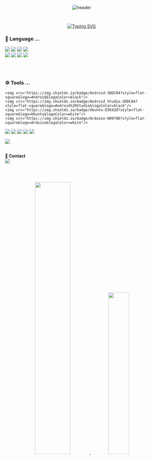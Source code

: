 <div align="center">
   
![header](https://capsule-render.vercel.app/api?type=transparent&color=auto&height=300&section=header&text=Haruachm&fontSize=90&fontColor=0077b6)   
   
<br/>
   
[![Typing SVG](https://readme-typing-svg.herokuapp.com?font=Oleo+Script&weight=700&size=35&pause=1000&color=2EA2D4&width=435&height=53&lines=Hi%2C+I'm+FrontEnd+Developer)](https://git.io/typing-svg)
 
</div>
   
### 💬 Language ...
<p>
<img src="https://img.shields.io/badge/HTML5-E34F26?style=flat&logo=HTML5&logoColor=white"/> 
<img src="https://img.shields.io/badge/CSS3-1572B6?style=flat&logo=CSS3&logoColor=white"/>
<img src="https://img.shields.io/badge/JavaScript-F7DF1E?style=flat&logo=JavaScript&logoColor=white"/> 
<img src="https://img.shields.io/badge/TypeScript-3178C6?style=flat&logo=TypeScript&logoColor=white"/>
<br/>
<img src="https://img.shields.io/badge/Dart-0175C2?style=flat&logo=Dart&logoColor=white"/> 
<img src="https://img.shields.io/badge/Flutter-02569B?style=flat&logo=Flutter&logoColor=white"/> 
<img src="https://img.shields.io/badge/Python-3776AB?style=flat&logo=Python&logoColor=white"/>
<img src="https://img.shields.io/badge/FastAPI-009688?style=flat&logo=FastAPI&logoColor=white"/> 
</p>
   
   

<br/>
<br/>  
   
### ⚙ Tools ...
<p>

    <img src="https://img.shields.io/badge/Android-3DDC84?style=flat-square&logo=Android&logoColor=black"/>
    <img src="https://img.shields.io/badge/Android Studio-3DDC84?style=flat-square&logo=Android%20Studio&logoColor=black"/>
    <img src="https://img.shields.io/badge/Ubuntu-E95420?style=flat-square&logo=Ubuntu&logoColor=white"/>
    <img src="https://img.shields.io/badge/Arduino-00979D?style=flat-square&logo=Arduino&logoColor=white"/>
</p>
    
<p>
    <img src="https://img.shields.io/badge/Git-181717?style=flat-square&logo=Git&logoColor=white"/>
    <img src="https://img.shields.io/badge/GitHub-181717?style=flat-square&logo=GitHub&logoColor=white"/>
    <img src="https://img.shields.io/badge/Notion-000000?style=flat-square&logo=Notion&logoColor=white"/>
    <img src="https://img.shields.io/badge/Discord-5865F2?style=flat-square&logo=Discord&logoColor=white"/>
    <img src="https://img.shields.io/badge/Slack-4A154B?style=flat-square&logo=Slack&logoColor=white"/>
</p>

<p>
    <img src="https://img.shields.io/badge/Figma-F24E1E?style=flat&logo=Figma&logoColor=white"/> 
</p>
   
   
<br/>  
   🤝<b> Contact</b><br/>  
<img src="https://img.shields.io/badge/24iambusyman@gmail.com-EA4335?style=flat&logo=Gmail&logoColor=white"/> 


<br/> <br/>

<div align = "center">
<a href="https://github.com/haruachm">
  <img src="https://github-readme-stats.vercel.app/api?username=haruachm&show_icons=true&theme=transparent" width=48% />
</a>


<a href="https://github.com/haruachm">
 <img src="https://github-readme-stats.vercel.app/api/top-langs/?username=haruachm&layout=compact&theme=transparent" width=37% />
</a>
</div>
   
<!--![Haruachm's Github stats](https://github-readme-stats.vercel.app/api?username=haruachm&show_icons=true&theme=transparent)

![Top Langs](https://github-readme-stats.vercel.app/api/top-langs/?username=haruachm&layout=compact&theme=transparent)
-->

   
<!--
**haruachm/haruachm** is a ✨ _special_ ✨ repository because its `README.md` (this file) appears on your GitHub profile.
Here are some ideas to get you started: 
- 🔭 I’m currently working on ...
- 🌱 I’m currently learning ...
- 👯 I’m looking to collaborate on ...
- 🤔 I’m looking for help with ...
- 💬 Ask me about ...
- 📫 How to reach me: ...
- 😄 Pronouns: ...
- ⚡ Fun fact: ...
-->
